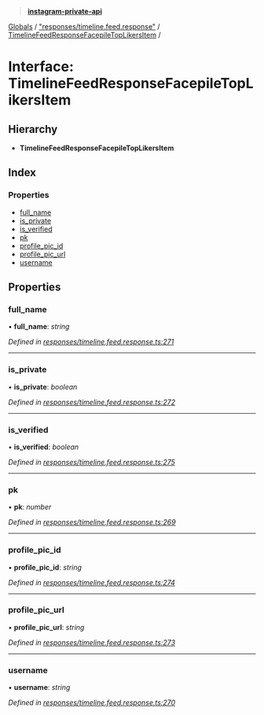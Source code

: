 > **[instagram-private-api](../README.md)**

[Globals](../README.md) / ["responses/timeline.feed.response"](../modules/_responses_timeline_feed_response_.md) / [TimelineFeedResponseFacepileTopLikersItem](_responses_timeline_feed_response_.timelinefeedresponsefacepiletoplikersitem.md) /

# Interface: TimelineFeedResponseFacepileTopLikersItem

## Hierarchy

* **TimelineFeedResponseFacepileTopLikersItem**

## Index

### Properties

* [full_name](_responses_timeline_feed_response_.timelinefeedresponsefacepiletoplikersitem.md#full_name)
* [is_private](_responses_timeline_feed_response_.timelinefeedresponsefacepiletoplikersitem.md#is_private)
* [is_verified](_responses_timeline_feed_response_.timelinefeedresponsefacepiletoplikersitem.md#is_verified)
* [pk](_responses_timeline_feed_response_.timelinefeedresponsefacepiletoplikersitem.md#pk)
* [profile_pic_id](_responses_timeline_feed_response_.timelinefeedresponsefacepiletoplikersitem.md#profile_pic_id)
* [profile_pic_url](_responses_timeline_feed_response_.timelinefeedresponsefacepiletoplikersitem.md#profile_pic_url)
* [username](_responses_timeline_feed_response_.timelinefeedresponsefacepiletoplikersitem.md#username)

## Properties

###  full_name

• **full_name**: *string*

*Defined in [responses/timeline.feed.response.ts:271](https://github.com/dilame/instagram-private-api/blob/e9c516c/src/responses/timeline.feed.response.ts#L271)*

___

###  is_private

• **is_private**: *boolean*

*Defined in [responses/timeline.feed.response.ts:272](https://github.com/dilame/instagram-private-api/blob/e9c516c/src/responses/timeline.feed.response.ts#L272)*

___

###  is_verified

• **is_verified**: *boolean*

*Defined in [responses/timeline.feed.response.ts:275](https://github.com/dilame/instagram-private-api/blob/e9c516c/src/responses/timeline.feed.response.ts#L275)*

___

###  pk

• **pk**: *number*

*Defined in [responses/timeline.feed.response.ts:269](https://github.com/dilame/instagram-private-api/blob/e9c516c/src/responses/timeline.feed.response.ts#L269)*

___

###  profile_pic_id

• **profile_pic_id**: *string*

*Defined in [responses/timeline.feed.response.ts:274](https://github.com/dilame/instagram-private-api/blob/e9c516c/src/responses/timeline.feed.response.ts#L274)*

___

###  profile_pic_url

• **profile_pic_url**: *string*

*Defined in [responses/timeline.feed.response.ts:273](https://github.com/dilame/instagram-private-api/blob/e9c516c/src/responses/timeline.feed.response.ts#L273)*

___

###  username

• **username**: *string*

*Defined in [responses/timeline.feed.response.ts:270](https://github.com/dilame/instagram-private-api/blob/e9c516c/src/responses/timeline.feed.response.ts#L270)*